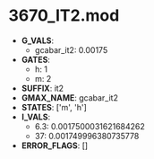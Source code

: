 # 3670_IT2.mod

- **G_VALS**:
  - gcabar_it2: 0.00175
- **GATES**:
  - h: 1
  - m: 2
- **SUFFIX**: it2
- **GMAX_NAME**: gcabar_it2
- **STATES**: ['m', 'h']
- **I_VALS**:
  - 6.3: 0.0017500031621684262
  - 37: 0.001749996380735778
- **ERROR_FLAGS**: []
